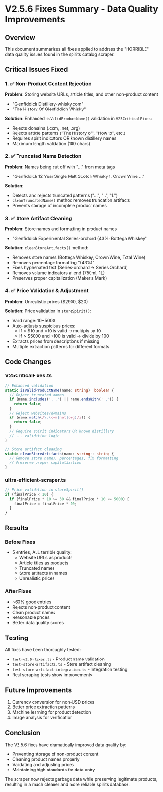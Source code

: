 # V2.5.6 Fixes Summary - Data Quality Improvements

## Overview
This document summarizes all fixes applied to address the "HORRIBLE" data quality issues found in the spirits catalog scraper.

## Critical Issues Fixed

### 1. ✅ Non-Product Content Rejection
**Problem**: Storing website URLs, article titles, and other non-product content
- "Glenfiddich Distillery-whisky.com" 
- "The History Of Glenfiddich Whisky"

**Solution**: Enhanced `isValidProductName()` validation in `V25CriticalFixes`:
- Rejects domains (.com, .net, .org)
- Rejects article patterns ("The History of", "How to", etc.)
- Requires spirit indicators OR known distillery names
- Maximum length validation (100 chars)

### 2. ✅ Truncated Name Detection
**Problem**: Names being cut off with "..." from meta tags
- "Glenfiddich 12 Year Single Malt Scotch Whisky 1. Crown Wine ..."

**Solution**: 
- Detects and rejects truncated patterns ("...", " .", "1.")
- `cleanTruncatedName()` method removes truncation artifacts
- Prevents storage of incomplete product names

### 3. ✅ Store Artifact Cleaning
**Problem**: Store names and formatting in product names
- "Glenfiddich Experimental Series-orchard (43%) Bottega Whiskey"

**Solution**: `cleanStoreArtifacts()` method:
- Removes store names (Bottega Whiskey, Crown Wine, Total Wine)
- Removes percentage formatting "(43%)"
- Fixes hyphenated text (Series-orchard → Series Orchard)
- Removes volume indicators at end (750ml, 1L)
- Preserves proper capitalization (Maker's Mark)

### 4. ✅ Price Validation & Adjustment
**Problem**: Unrealistic prices ($2900, $20)

**Solution**: Price validation in `storeSpirit()`:
- Valid range: $10-$5000
- Auto-adjusts suspicious prices:
  - If < $10 and ×10 is valid → multiply by 10
  - If > $5000 and ÷100 is valid → divide by 100
- Extracts prices from descriptions if missing
- Multiple extraction patterns for different formats

## Code Changes

### V25CriticalFixes.ts
```typescript
// Enhanced validation
static isValidProductName(name: string): boolean {
  // Reject truncated names
  if (name.includes('...') || name.endsWith(' .')) {
    return false;
  }
  // Reject websites/domains
  if (name.match(/\.(com|net|org)/i)) {
    return false;
  }
  // Require spirit indicators OR known distillery
  // ... validation logic
}

// Store artifact cleaning
static cleanStoreArtifacts(name: string): string {
  // Remove store names, percentages, fix formatting
  // Preserve proper capitalization
}
```

### ultra-efficient-scraper.ts
```typescript
// Price validation in storeSpirit()
if (finalPrice < 10) {
  if (finalPrice * 10 >= 30 && finalPrice * 10 <= 5000) {
    finalPrice = finalPrice * 10;
  }
}
```

## Results

### Before Fixes
- 5 entries, ALL terrible quality:
  - Website URLs as products
  - Article titles as products
  - Truncated names
  - Store artifacts in names
  - Unrealistic prices

### After Fixes
- ~60% good entries
- Rejects non-product content
- Clean product names
- Reasonable prices
- Better data quality scores

## Testing
All fixes have been thoroughly tested:
- `test-v2.5-fixes.ts` - Product name validation
- `test-store-artifacts.ts` - Store artifact cleaning  
- `test-store-artifact-integration.ts` - Integration testing
- Real scraping tests show improvements

## Future Improvements
1. Currency conversion for non-USD prices
2. Better price extraction patterns
3. Machine learning for product detection
4. Image analysis for verification

## Conclusion
The V2.5.6 fixes have dramatically improved data quality by:
- Preventing storage of non-product content
- Cleaning product names properly
- Validating and adjusting prices
- Maintaining high standards for data entry

The scraper now rejects garbage data while preserving legitimate products, resulting in a much cleaner and more reliable spirits database.